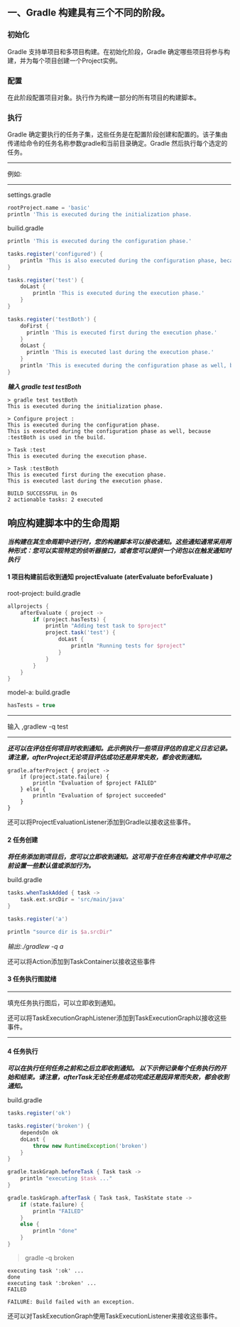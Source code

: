 
## 一、Gradle 构建具有三个不同的阶段。
### 初始化
Gradle 支持单项目和多项目构建。在初始化阶段，Gradle 确定哪些项目将参与构建，并为每个项目创建一个Project实例。

### 配置
在此阶段配置项目对象。执行作为构建一部分的所有项目的构建脚本。

### 执行
Gradle 确定要执行的任务子集，这些任务是在配置阶段创建和配置的。该子集由传递给命令的任务名称参数gradle和当前目录确定。Gradle 然后执行每个选定的任务。

***
例如:
***
settings.gradle
```groovy
rootProject.name = 'basic'
println 'This is executed during the initialization phase.
```

builid.gradle
```groovy
println 'This is executed during the configuration phase.'

tasks.register('configured') {
    println 'This is also executed during the configuration phase, because :configured is used in the build.'
}

tasks.register('test') {
    doLast {
        println 'This is executed during the execution phase.'
    }
}

tasks.register('testBoth') {
	doFirst {
	  println 'This is executed first during the execution phase.'
	}
	doLast {
	  println 'This is executed last during the execution phase.'
	}
	println 'This is executed during the configuration phase as well, because :testBoth is used in the build.'
}
```

***输入 gradle test testBoth***
```
> gradle test testBoth
This is executed during the initialization phase.

> Configure project :
This is executed during the configuration phase.
This is executed during the configuration phase as well, because :testBoth is used in the build.

> Task :test
This is executed during the execution phase.

> Task :testBoth
This is executed first during the execution phase.
This is executed last during the execution phase.

BUILD SUCCESSFUL in 0s
2 actionable tasks: 2 executed
```


## 响应构建脚本中的生命周期
***当构建在其生命周期中进行时，您的构建脚本可以接收通知。这些通知通常采用两种形式：您可以实现特定的侦听器接口，或者您可以提供一个闭包以在触发通知时执行***

#### 1 项目构建前后收到通知 projectEvaluate (aterEvaluate  beforEvaluate )

root-project: build.gradle
```groovy
allprojects {
    afterEvaluate { project ->
        if (project.hasTests) {
            println "Adding test task to $project"
            project.task('test') {
                doLast {
                    println "Running tests for $project"
                }
            }
        }
    }
}
```
model-a: build.gradle   
```groovy
hasTests = true
```
***
输入 ,gradlew -q test 
***

***还可以在评估任何项目时收到通知。此示例执行一些项目评估的自定义日志记录。请注意，afterProject无论项目评估成功还是异常失败，都会收到通知。***
```
gradle.afterProject { project ->
    if (project.state.failure) {
        println "Evaluation of $project FAILED"
    } else {
        println "Evaluation of $project succeeded"
    }
}
```
还可以将ProjectEvaluationListener添加到Gradle以接收这些事件。
#### 2 任务创建
***将任务添加到项目后，您可以立即收到通知。这可用于在任务在构建文件中可用之前设置一些默认值或添加行为。***

build.gradle
```groovy
tasks.whenTaskAdded { task ->
    task.ext.srcDir = 'src/main/java'
}

tasks.register('a')

println "source dir is $a.srcDir"
```
*输出:./gradlew -q a*

还可以将Action添加到TaskContainer以接收这些事件

#### 3 任务执行图就绪
***
填充任务执行图后，可以立即收到通知。

还可以将TaskExecutionGraphListener添加到TaskExecutionGraph以接收这些事件。
***

#### 4 任务执行
***可以在执行任何任务之前和之后立即收到通知。
以下示例记录每个任务执行的开始和结束。请注意，afterTask无论任务是成功完成还是因异常而失败，都会收到通知。***

build.gradle
```groovy
tasks.register('ok')

tasks.register('broken') {
    dependsOn ok
    doLast {
        throw new RuntimeException('broken')
    }
}

gradle.taskGraph.beforeTask { Task task ->
    println "executing $task ..."
}

gradle.taskGraph.afterTask { Task task, TaskState state ->
    if (state.failure) {
        println "FAILED"
    }
    else {
        println "done"
    }
}
```
> gradle -q broken

```
executing task ':ok' ...
done
executing task ':broken' ...
FAILED

FAILURE: Build failed with an exception.
```
还可以对TaskExecutionGraph使用TaskExecutionListener来接收这些事件。